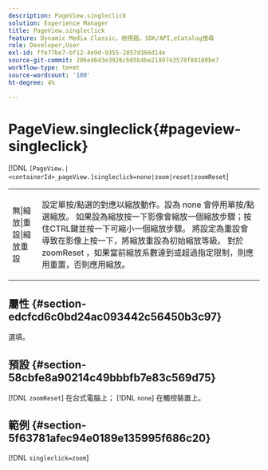 ```yaml
---
description: PageView.singleclick
solution: Experience Manager
title: PageView.singleclick
feature: Dynamic Media Classic，檢視器，SDK/API,eCatalog搜尋
role: Developer,User
exl-id: ffe77be7-bf12-4e9d-9355-2857d366d14e
source-git-commit: 206e4643e3926cb85b4be2189743578f88180be7
workflow-type: tm+mt
source-wordcount: '100'
ht-degree: 4%

---
```


# PageView.singleclick{#pageview-singleclick}

[!DNL `[PageView.|<containerId>_pageView.]singleclick=none|zoom|reset|zoomReset`]

<table id="table_5654736F216D4ABC9FC783F83E0BBA03"> 
 <tbody> 
  <tr> 
   <td colname="col1"> <p> <span class="codeph"> 無|縮放|重設|縮放重設  </span> </p> </td> 
   <td colname="col2"> <p> 設定單按/點選的對應以縮放動作。設為<span class="codeph"> none </span>會停用單按/點選縮放。 如果設為<span class="codeph">縮放</span>按一下影像會縮放一個縮放步驟；按住CTRL鍵並按一下可縮小一個縮放步驟。 將設定為<span class="codeph">重設</span>會導致在影像上按一下，將縮放重設為初始縮放等級。 對於<span class="codeph"> zoomReset </span>，如果當前縮放系數達到或超過指定限制，則應用重置，否則應用縮放。 </p> </td> 
  </tr> 
 </tbody> 
</table>

## 屬性 {#section-edcfcd6c0bd24ac093442c56450b3c97}

選填。

## 預設 {#section-58cbfe8a90214c49bbbfb7e83c569d75}

[!DNL `zoomReset`] 在台式電腦上； [!DNL `none`] 在觸控裝置上。

## 範例 {#section-5f63781afec94e0189e135995f686c20}

[!DNL `singleclick=zoom`]
